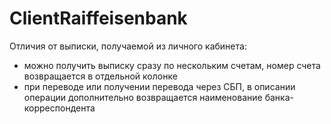 # ClientRaiffeisenbank

Отличия от выписки, получаемой из личного кабинета:
* можно получить выписку сразу по нескольким счетам, номер счета возвращается в отдельной колонке
* при переводе или получении перевода через СБП, в описании операции дополнительно возвращается наименование банка-корреспондента
